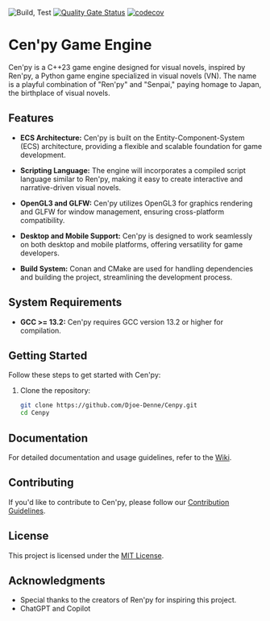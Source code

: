 ![Build, Test](https://github.com/Djoe-Denne/Cenpy/actions/workflows/cmake-single-platform.yml/badge.svg) [![Quality Gate Status](https://sonarcloud.io/api/project_badges/measure?project=Djoe-Denne_Cenpy&metric=alert_status)](https://sonarcloud.io/summary/new_code?id=Djoe-Denne_Cenpy) [![codecov](https://codecov.io/gh/Djoe-Denne/Cenpy/graph/badge.svg?token=MAAKQX3H20)](https://codecov.io/gh/Djoe-Denne/Cenpy)


# Cen'py Game Engine

Cen'py is a C++23 game engine designed for visual novels, inspired by Ren'py, a Python game engine specialized in visual novels (VN). The name is a playful combination of "Ren'py" and "Senpai," paying homage to Japan, the birthplace of visual novels.

## Features

- **ECS Architecture:** Cen'py is built on the Entity-Component-System (ECS) architecture, providing a flexible and scalable foundation for game development.

- **Scripting Language:** The engine will incorporates a compiled script language similar to Ren'py, making it easy to create interactive and narrative-driven visual novels.

- **OpenGL3 and GLFW:** Cen'py utilizes OpenGL3 for graphics rendering and GLFW for window management, ensuring cross-platform compatibility.

- **Desktop and Mobile Support:** Cen'py is designed to work seamlessly on both desktop and mobile platforms, offering versatility for game developers.

- **Build System:** Conan and CMake are used for handling dependencies and building the project, streamlining the development process.

## System Requirements

- **GCC >= 13.2:** Cen'py requires GCC version 13.2 or higher for compilation.

## Getting Started

Follow these steps to get started with Cen'py:

1. Clone the repository:

    ```bash
    git clone https://github.com/Djoe-Denne/Cenpy.git
    cd Cenpy
    ```


## Documentation

For detailed documentation and usage guidelines, refer to the [Wiki](https://github.com/Djoe-Denne/Cenpy/wiki).

## Contributing

If you'd like to contribute to Cen'py, please follow our [Contribution Guidelines](CONTRIBUTING.md).

## License

This project is licensed under the [MIT License](LICENSE).

## Acknowledgments

- Special thanks to the creators of Ren'py for inspiring this project.
- ChatGPT and Copilot
